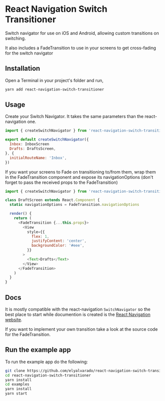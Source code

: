 # React Navigation Switch Transitioner

Switch navigator for use on iOS and Android, allowing custom transitions on switching.

It also includes a FadeTransition to use in your screens to get cross-fading for the switch navigator

## Installation

Open a Terminal in your project's folder and run,

```sh
yarn add react-navigation-switch-transitioner
```

## Usage

Create your Switch Navigator. It takes the same parameters than the react-navigation one.

```js
import { createSwitchNavigator } from 'react-navigation-switch-transitioner'

export default createSwitchNavigator({
  Inbox: InboxScreen
  Drafts: DraftsScreen,
}, {
  initialRouteName: 'Inbox',
})
```

If you want your screens to Fade on transitioning to/from them, wrap them in the FadeTransition component and expose its navigationOptions (don't forget to pass the received props to the FadeTransition)

```js
import { createSwitchNavigator } from 'react-navigation-switch-transitioner'

class DraftScreen extends React.Component {
  static navigationOptions = FadeTransition.navigationOptions

  render() {
    return (
      <FadeTransition {...this.props}>
        <View
          style={{
            flex: 1,
            justifyContent: 'center',
            backgroundColor: '#eee',
          }}
        >
          <Text>Drafts</Text>
        </View>
      </FadeTransition>
    )
  }
}
```

## Docs

It is mostly compatible with the react-navigation `SwitchNavigator` so the best place to start while documention is created is the [React Navigation website](https://reactnavigation.org/docs/en/switch-navigator.html).

If you want to implement your own transition take a look at the source code for the FadeTransition.

## Run the example app

To run the example app do the following:

```sh
git clone https://github.com/elyalvarado/react-navigation-switch-transitioner
cd react-navigation-switch-transitioner
yarn install
cd examples
yarn install
yarn start
```
